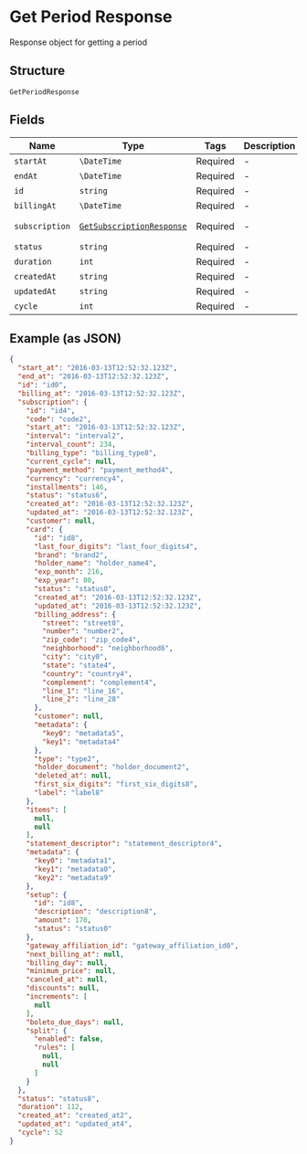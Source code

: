 
# Get Period Response

Response object for getting a period

## Structure

`GetPeriodResponse`

## Fields

| Name | Type | Tags | Description | Getter | Setter |
|  --- | --- | --- | --- | --- | --- |
| `startAt` | `\DateTime` | Required | - | getStartAt(): \DateTime | setStartAt(\DateTime startAt): void |
| `endAt` | `\DateTime` | Required | - | getEndAt(): \DateTime | setEndAt(\DateTime endAt): void |
| `id` | `string` | Required | - | getId(): string | setId(string id): void |
| `billingAt` | `\DateTime` | Required | - | getBillingAt(): \DateTime | setBillingAt(\DateTime billingAt): void |
| `subscription` | [`GetSubscriptionResponse`](../../doc/models/get-subscription-response.md) | Required | - | getSubscription(): GetSubscriptionResponse | setSubscription(GetSubscriptionResponse subscription): void |
| `status` | `string` | Required | - | getStatus(): string | setStatus(string status): void |
| `duration` | `int` | Required | - | getDuration(): int | setDuration(int duration): void |
| `createdAt` | `string` | Required | - | getCreatedAt(): string | setCreatedAt(string createdAt): void |
| `updatedAt` | `string` | Required | - | getUpdatedAt(): string | setUpdatedAt(string updatedAt): void |
| `cycle` | `int` | Required | - | getCycle(): int | setCycle(int cycle): void |

## Example (as JSON)

```json
{
  "start_at": "2016-03-13T12:52:32.123Z",
  "end_at": "2016-03-13T12:52:32.123Z",
  "id": "id0",
  "billing_at": "2016-03-13T12:52:32.123Z",
  "subscription": {
    "id": "id4",
    "code": "code2",
    "start_at": "2016-03-13T12:52:32.123Z",
    "interval": "interval2",
    "interval_count": 234,
    "billing_type": "billing_type8",
    "current_cycle": null,
    "payment_method": "payment_method4",
    "currency": "currency4",
    "installments": 146,
    "status": "status6",
    "created_at": "2016-03-13T12:52:32.123Z",
    "updated_at": "2016-03-13T12:52:32.123Z",
    "customer": null,
    "card": {
      "id": "id8",
      "last_four_digits": "last_four_digits4",
      "brand": "brand2",
      "holder_name": "holder_name4",
      "exp_month": 216,
      "exp_year": 80,
      "status": "status0",
      "created_at": "2016-03-13T12:52:32.123Z",
      "updated_at": "2016-03-13T12:52:32.123Z",
      "billing_address": {
        "street": "street0",
        "number": "number2",
        "zip_code": "zip_code4",
        "neighborhood": "neighborhood6",
        "city": "city0",
        "state": "state4",
        "country": "country4",
        "complement": "complement4",
        "line_1": "line_16",
        "line_2": "line_28"
      },
      "customer": null,
      "metadata": {
        "key0": "metadata5",
        "key1": "metadata4"
      },
      "type": "type2",
      "holder_document": "holder_document2",
      "deleted_at": null,
      "first_six_digits": "first_six_digits8",
      "label": "label8"
    },
    "items": [
      null,
      null
    ],
    "statement_descriptor": "statement_descriptor4",
    "metadata": {
      "key0": "metadata1",
      "key1": "metadata0",
      "key2": "metadata9"
    },
    "setup": {
      "id": "id8",
      "description": "description8",
      "amount": 170,
      "status": "status0"
    },
    "gateway_affiliation_id": "gateway_affiliation_id0",
    "next_billing_at": null,
    "billing_day": null,
    "minimum_price": null,
    "canceled_at": null,
    "discounts": null,
    "increments": [
      null
    ],
    "boleto_due_days": null,
    "split": {
      "enabled": false,
      "rules": [
        null,
        null
      ]
    }
  },
  "status": "status8",
  "duration": 112,
  "created_at": "created_at2",
  "updated_at": "updated_at4",
  "cycle": 52
}
```

